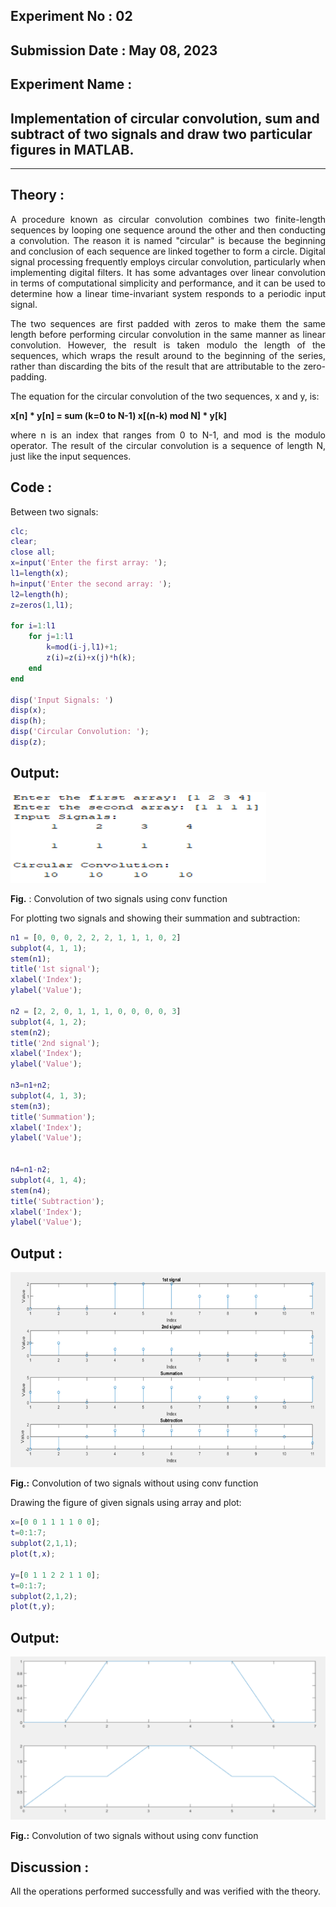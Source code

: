 ## Experiment No : 02

## Submission Date : May 08, 2023

## Experiment Name :

## Implementation of circular convolution, sum and subtract of two signals and draw two particular figures in MATLAB.

---

## Theory :

<p style="text-align: justify">
A procedure known as circular convolution combines two finite-length sequences by looping one sequence around the other and then conducting a convolution. The reason it is named "circular" is because the beginning and conclusion of each sequence are linked together to form a circle. Digital signal processing frequently employs circular convolution, particularly when implementing digital filters. It has some advantages over linear convolution in terms of computational simplicity and performance, and it can be used to determine how a linear time-invariant system responds to a periodic input signal.
</p>
<p style="text-align: justify">
The two sequences are first padded with zeros to make them the same length before performing circular convolution in the same manner as linear convolution. However, the result is taken modulo the length of the sequences, which wraps the result around to the beginning of the series, rather than discarding the bits of the result that are attributable to the zero-padding.
</p>
The equation for the circular convolution of the two sequences, x and y, is:

**x[n] \* y[n] = sum (k=0 to N-1) x[(n-k) mod N] \* y[k]**

<p style="text-align: justify">
where n is an index that ranges from 0 to N-1, and mod is the modulo operator. The result of the circular convolution is a sequence of length N, just like the input sequences.
</p>

## Code :

Between two signals:

```matlab
clc;
clear;
close all;
x=input('Enter the first array: ');
l1=length(x);
h=input('Enter the second array: ');
l2=length(h);
z=zeros(1,l1);

for i=1:l1
    for j=1:l1
        k=mod(i-j,l1)+1;
        z(i)=z(i)+x(j)*h(k);
    end
end

disp('Input Signals: ')
disp(x);
disp(h);
disp('Circular Convolution: ');
disp(z);
```

## Output:

![](src/Picture1.png)

**Fig.** : Convolution of two signals using conv function

For plotting two signals and showing their summation and subtraction:

```matlab
n1 = [0, 0, 0, 2, 2, 2, 1, 1, 1, 0, 2]
subplot(4, 1, 1);
stem(n1);
title('1st signal');
xlabel('Index');
ylabel('Value');

n2 = [2, 2, 0, 1, 1, 1, 0, 0, 0, 0, 3]
subplot(4, 1, 2);
stem(n2);
title('2nd signal');
xlabel('Index');
ylabel('Value');

n3=n1+n2;
subplot(4, 1, 3);
stem(n3);
title('Summation');
xlabel('Index');
ylabel('Value');


n4=n1-n2;
subplot(4, 1, 4);
stem(n4);
title('Subtraction');
xlabel('Index');
ylabel('Value');
```

## Output :

![](src/Picture2.png)

**Fig.:** Convolution of two signals without using conv function

Drawing the figure of given signals using array and plot:

```matlab
x=[0 0 1 1 1 1 0 0];
t=0:1:7;
subplot(2,1,1);
plot(t,x);

y=[0 1 1 2 2 1 1 0];
t=0:1:7;
subplot(2,1,2);
plot(t,y);
```

## Output:

![](src/Picture3.png)

**Fig.:** Convolution of two signals without using conv function

## Discussion :

All the operations performed successfully and was verified with the theory.
